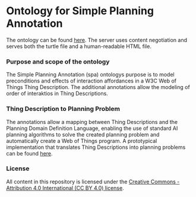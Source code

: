 # Ontology for Simple Planning Annotation
The ontology can be found  [here](https://paul.ti.rw.fau.de/~jo00defe/voc/spa). The server uses content negotiation and serves both the turtle file and a human-readable HTML file.

### Purpose and scope of the ontology
The Simple Planning Annotation (spa) ontologys purpose is to model preconditions and effects of interaction affordances in a W3C Web of Things Thing Description. 
The additional annotations allow the modeling of order of interaktios in Thing Descriptions. 

### Thing Description to Planning Problem
The annotations allow a mapping between Thing Descriptions and the Planning Domain Definition Language, enabling the use of standard AI planning algorithms to solve the created planning problem and automatically create a Web of Things program. 
A prototypical implementation that translates Thing Descriptions into planning problems can be found [here](https://github.com/FreuMi/TD2P).

### License
All content in this repository is licensed under the [Creative Commons - Attribution 4.0 International (CC BY 4.0) license](https://creativecommons.org/licenses/by/4.0/).
